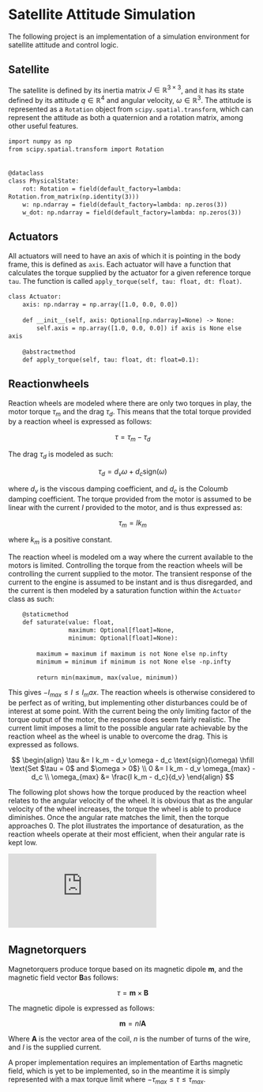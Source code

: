 # Satellite Attitude Simulation

The following project is an implementation of a simulation environment for satellite attitude and control logic. 

## Satellite

The satellite is defined by its inertia matrix $J \in \mathbb{R}^{3\times 3}$, and it has its state defined by its attitude $q \in \mathbb{R}^{4}$ and angular velocity, $\omega \in \mathbb{R}^{3}$. The attitude is represented as a `Rotation` object from `scipy.spatial.transform`, which can represent the attitude as both a quaternion and a rotation matrix, among other useful features. 


```
import numpy as np
from scipy.spatial.transform import Rotation


@dataclass
class PhysicalState:
    rot: Rotation = field(default_factory=lambda: Rotation.from_matrix(np.identity(3)))
    w: np.ndarray = field(default_factory=lambda: np.zeros(3))
    w_dot: np.ndarray = field(default_factory=lambda: np.zeros(3))
```


## Actuators

All actuators will need to have an axis of which it is pointing in the body frame, this is defined as `axis`. Each actuator will have a function that calculates the torque supplied by the actuator for a given reference torque `tau`. The function is called `apply_torque(self, tau: float, dt: float)`.

```
class Actuator:
    axis: np.ndarray = np.array([1.0, 0.0, 0.0])

    def __init__(self, axis: Optional[np.ndarray]=None) -> None:
        self.axis = np.array([1.0, 0.0, 0.0]) if axis is None else axis

    @abstractmethod
    def apply_torque(self, tau: float, dt: float=0.1):
```


## Reactionwheels

Reaction wheels are modeled where there are only two torques in play, the motor torque $\tau_m$ and the drag $\tau_d$. This means that the total torque provided by a reaction wheel is expressed as follows: 

$$
    \tau = \tau_m - \tau_d
$$

The drag $\tau_d$ is modeled as such:

$$
\tau_d = d_v \omega + d_c \text{sign}(\omega)
$$

where $d_v$ is the viscous damping coefficient, and $d_c$ is the Coloumb damping coefficient. The torque provided from the motor is assumed to be linear with the current $I$ provided to the motor, and is thus expressed as: 

$$
\tau_m = I k_m
$$

where $k_m$ is a positive constant. 

The reaction wheel is modeled om a way where the current available to the motors is limited. Controlling the torque from the reaction wheels will be controlling the current supplied to the motor. The transient response of the current to the engine is assumed to be instant and is thus disregarded, and the current is then modeled by a saturation function within the `Actuator` class as such: 

```
    @staticmethod
    def saturate(value: float,
                 maximum: Optional[float]=None,
                 minimum: Optional[float]=None):

        maximum = maximum if maximum is not None else np.infty
        minimum = minimum if minimum is not None else -np.infty

        return min(maximum, max(value, minimum))
```

This gives $-I_{max} \leq I \leq I_max$. The reaction wheels is otherwise considered to be perfect as of writing, but implementing other disturbances could be of interest at some point. With the current being the only limiting factor of the torque output of the motor, the response does seem fairly realistic. The current limit imposes a limit to the possible angular rate achievable by the reaction wheel as the wheel is unable to overcome the drag. This is expressed as follows.

$$
\begin{align}
    \tau &= I k_m - d_v \omega - d_c \text{sign}(\omega) \hfill \text{Set $\tau = 0$ and $\omega > 0$} \\
    0 &= I k_m - d_v \omega_{max} - d_c \\
    \omega_{max} &= \frac{I k_m - d_c}{d_v}
\end{align}
$$

The following plot shows how the torque produced by the reaction wheel relates to the angular velocity of the wheel. It is obvious that as the angular velocity of the wheel increases, the torque the wheel is able to produce diminishes. Once the angular rate matches the limit, then the torque approaches 0. The plot illustrates the importance of desaturation, as the reaction wheels operate at their most efficient, when their angular rate is kept low.

<!-- ![Torque test plot with max current set to 1.0 A](Simulation_files/torque_test_plot.pdf) -->
![Torque test plot with max current set to 1.0 A](https://github.com/Blarsen00/satsim/blob/main/Simulation_files/torque_test_plot.pdf)


## Magnetorquers

Magnetorquers produce torque based on its magnetic dipole $\mathbf{m}$, and the magnetic field vector $\mathbf{B}$as follows: 

$$
    \tau = \mathbf{m} \times \mathbf{B}
$$

The magnetic dipole is expressed as follows: 

$$
    \mathbf{m} = n I \mathbf{A}
$$

Where $\mathbf{A}$ is the vector area of the coil, $n$ is the number of turns of the wire, and $I$ is the supplied current.

A proper implementation requires an implementation of Earths magnetic field, which is yet to be implemented, so in the meantime it is simply represented with a max torque limit where $-\tau_{max} \leq \tau \leq \tau_{max}$. 

